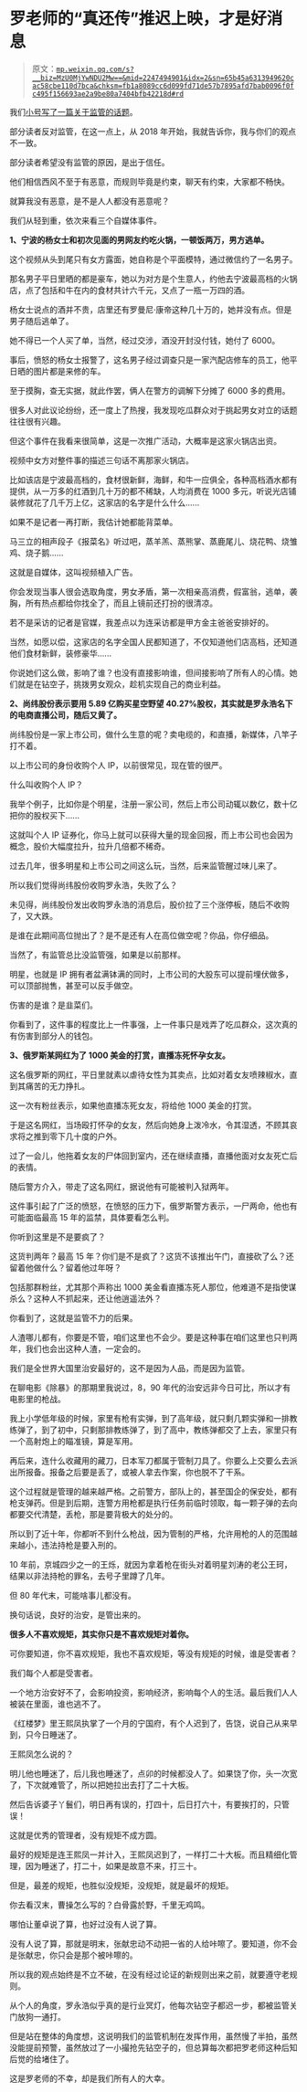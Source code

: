 # 罗老师的“真还传”推迟上映，才是好消息

> 原文：[`mp.weixin.qq.com/s?__biz=MzU0MjYwNDU2Mw==&mid=2247494901&idx=2&sn=65b45a6313949620cac58cbe110d7bca&chksm=fb1a8089cc6d099fd71de57b7895afd7bab0096f0fc495f156693ae2a9be80a7404bfb42218d#rd`](http://mp.weixin.qq.com/s?__biz=MzU0MjYwNDU2Mw==&mid=2247494901&idx=2&sn=65b45a6313949620cac58cbe110d7bca&chksm=fb1a8089cc6d099fd71de57b7895afd7bab0096f0fc495f156693ae2a9be80a7404bfb42218d#rd)

我们[小号写了一篇关于监管的话题](https://mp.weixin.qq.com/s?__biz=MzU3NDc5Nzc0NQ==&mid=2247497019&idx=2&sn=1ead1e404b94d7a23d9f714cac7ae5e0&chksm=fd2e57e5ca59def3ad8210bfb74649a64dc7fab3cb627cd1447d680536ea11a7c2ee4346d339&token=264557209&lang=zh_CN&scene=21#wechat_redirect)。

部分读者反对监管，在这一点上，从 2018 年开始，我就告诉你，我与你们的观点不一致。 

部分读者希望没有监管的原因，是出于信任。

他们相信西风不至于有恶意，而规则毕竟是约束，聊天有约束，大家都不畅快。

就算我没有恶意，是不是人人都没有恶意呢？

我们从轻到重，依次来看三个自媒体事件。

**1、宁波的杨女士和初次见面的男网友约吃火锅，一顿饭两万，男方逃单。**

这个视频从头到尾只有女方露面，她自称是个平面模特，通过微信约了一名男子。

那名男子平日里晒的都是豪车，她以为对方是个生意人，约他去宁波最高档的火锅店，点了包括和牛在内的食材共计六千元，又点了一瓶一万四的酒。

杨女士说点的酒并不贵，店里还有罗曼尼·康帝这种几十万的，她并没有点。但是男子随后逃单了。

她不得已一个人买了单，当然，经过交涉，酒没开封没付钱，她付了 6000。

事后，愤怒的杨女士报警了，这名男子经过调查只是一家汽配店修车的员工，他平日晒的图片都是来修的车。

至于摸胸，查无实据，就此作罢，俩人在警方的调解下分摊了 6000 多的费用。

很多人对此议论纷纷，还一度上了热搜，我发现吃瓜群众对于挑起男女对立的话题往往很有兴趣。

但这个事件在我看来很简单，这是一次推广活动，大概率是这家火锅店出资。

视频中女方对整件事的描述三句话不离那家火锅店。

比如该店是宁波最高档的，食材很新鲜，海鲜，和牛一应俱全，各种高档酒水都有提供，从一万多的红酒到几十万的都不稀缺，人均消费在 1000 多元，听说光店铺装修就花了几千万上亿，这家店的名字是什么什么......

如果不是记者一再打断，我估计她都能背菜单。

马三立的相声段子《报菜名》听过吧，蒸羊羔、蒸熊掌、蒸鹿尾儿、烧花鸭、烧雏鸡、烧子鹅......

这就是自媒体，这叫视频植入广告。

你会发现当事人很会选取角度，男女矛盾，第一次相亲高消费，假富翁，逃单，袭胸，所有热点都给你找全了，而且上镜前还打扮的很清凉。

若不是采访的记者是官媒，我差点以为连采访都是甲方金主爸爸安排好的。

当然，如愿以偿，这家店的名字全国人民都知道了，不仅知道他们店高档，还知道他们食材新鲜，装修豪华......

你说她们这么做，影响了谁？也没有直接影响谁，但间接影响了所有人的心情。她们就是在钻空子，挑拨男女观众，趁机实现自己的商业利益。

**2、尚纬股份表示要用 5.89 亿购买星空野望 40.27%股权，其实就是罗永浩名下的电商直播公司，随后又黄了。**

尚纬股份是一家上市公司，做什么生意的呢？卖电缆的，和直播，新媒体，八竿子打不着。

以上市公司的身份收购个人 IP，以前很常见，现在管的很严。

什么叫收购个人 IP？

我举个例子，比如你是个明星，注册一家公司，然后上市公司动辄以数亿，数十亿把你的股权买下......

这就叫个人 IP 证券化，你马上就可以获得大量的现金回报，而上市公司也会因为概念，股价大幅度拉升，拉升几倍都不稀奇。

过去几年，很多明星和上市公司之间这么玩，当然，后来监管醒过味儿来了。

所以我们觉得尚纬股份收购罗永浩，失败了么？

未见得，尚纬股份发出收购罗永浩的消息后，股价拉了三个涨停板，随后不收购了，又大跌。

是谁在此期间高位抛出了？是不是还有人在高位做空呢？你品，你仔细品。

当然了，有监管总比没监管强，如果是以前那样。

明星，也就是 IP 拥有者盆满钵满的同时，上市公司的大股东可以提前埋伏做多，可以顶部抛售，甚至可以反手做空。

伤害的是谁？是韭菜们。

你看到了，这件事的程度比上一件事强，上一件事只是戏弄了吃瓜群众，这次真的有伤害到部分人的钱包。

**3、俄罗斯某网红为了 1000 美金的打赏，直播冻死怀孕女友。**

这名俄罗斯的网红，平日里就素以虐待女性为其卖点，比如对着女友喷辣椒水，直到其痛苦的无力挣扎。

这一次有粉丝表示，如果他直播冻死女友，将给他 1000 美金的打赏。

于是这名网红，当场殴打怀孕的女友，然后向她身上泼冷水，令其湿透，不顾其哀求将之推到零下几十度的户外。

过了一会儿，他拖着女友的尸体回到室内，还在继续直播，直播他面对女友死亡后的表情。

随后警方介入，带走了这名网红，据说他有可能被判入狱两年。

这件事引起了广泛的愤怒，在愤怒的压力下，俄罗斯警方表示，一尸两命，他也有可能面临最高 15 年的监禁，具体要看怎么判。

你听到这里是不是要疯了？

这货判两年？最高 15 年？你们是不是疯了？这货不该推出午门，直接砍了么？还留着他做什么？留着他过年呀？

包括那群粉丝，尤其那个声称出 1000 美金看直播冻死人那位，他难道不是指使谋杀么？这种人不抓起来，还让他逍遥法外？

你看到了，这就是监管不力的后果。

人渣哪儿都有，你要是不管，咱们这里也不会少。要是这种事在咱们这里也只判两年，我们也会出这种人渣，一定会的。

我们是全世界大国里治安最好的，这不是因为人品，而是因为监管。

在聊电影《除暴》的那期里我说过，8，90 年代的治安远非今日可比，所以才有电影里的枪战。

我上小学低年级的时候，家里有枪有实弹，到了高年级，就只剩几颗实弹和一排教练弹了，到了初中，只剩那排教练弹了，到了高中，教练弹都交了上去，家里只有一个高射炮上的瞄准镜，算是军用。

再后来，连什么收藏用的藏刀，日本军刀都属于管制刀具了。你要么上交要么去派出所报备。报备之后要是丢了，或被人拿去作案，你也脱不了干系。

这个过程就是管理的越来越严格。之前警方，部队上的，甚至国企的保安处，都有枪支弹药。但是到后期，连警方用枪都是执行任务前临时领取，每一颗子弹的去向都要交代清楚，丢枪，那是要背极大的处分的。

所以到了近十年，你都听不到什么枪战，因为管制的严格，允许用枪的人的范围越来越小，违法持枪是要入刑的。

10 年前，京城四少之一的王烁，就因为拿着枪在街头对着明星刘涛的老公王珂，结果以非法持枪的罪名，去号子里蹲了几年。

但 80 年代末，可能啥事儿都没有。

换句话说，良好的治安，是管出来的。

**很多人不喜欢规矩，其实你只是不喜欢规矩对着你。**

可你要知道，你不喜欢规矩，我也不喜欢规矩，等没有规矩的时候，谁是受害者？

我们每个人都是受害者。

一个地方治安好不了，会影响投资，影响经济，影响每个人的生活。最后我们人人被装在里面，谁也逃不了。

《红楼梦》里王熙凤执掌了一个月的宁国府，有个人迟到了，告饶，说自己从来早到，只今日睡迷了。

王熙凤怎么说的？

明儿他也睡迷了，后儿我也睡迷了，点卯的时候都没人了。如果饶了你，头一次宽了，下次就难管了，所以把她拉出去打了二十大板。

然后告诉婆子丫鬟们，明日再有误的，打四十，后日打六十，有要挨打的，只管误！

这就是优秀的管理者，没有规矩不成方圆。

最好的规矩是连王熙凤一并计入，王熙凤迟到了，一样打二十大板。而且精细化管理，因为睡迷了，打二十，如果是故意不来，打三十。

但是，最差的规矩，也胜似没规矩，没规矩，就是最坏的规矩。 

你去看汉末，曹操怎么写的？白骨露於野，千里无鸡鸣。

哪怕让董卓说了算，也好过没有人说了算。

没有人说了算，那就是明末，张献忠动不动把一省的人给咔嚓了。要知道，你不会是张献忠，你只会是那个被咔嚓的。

所以我的观点始终是不立不破，在没有经过论证的新规则出来之前，就要遵守老规则。

从个人的角度，罗永浩似乎真的是行业冥灯，他每次钻空子都迟一步，都被监管关门放狗一通打。

但是站在整体的角度想，这说明我们的监管机制在发挥作用，虽然慢了半拍，虽然没能提前预警，虽然放过了一小撮抢先钻空子的，但总算每次都把罗老师这种后知后觉的给堵住了。

这是罗老师的不幸，却是我们所有人的大幸。